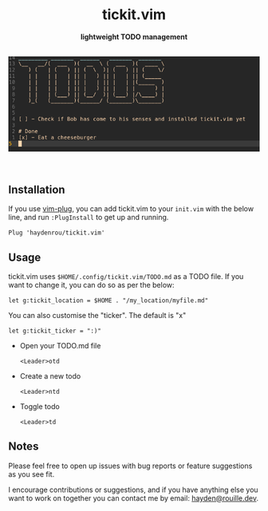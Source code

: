 <div align="center">
  <h1>tickit.vim</h1>
  <strong>lightweight TODO management</strong>
</div>

<br>

![tickit.vim example](https://github.com/haydenrou/tickit.vim/blob/master/screenshots/tickitvim.png?raw=true)

<br>

## Installation
If you use [vim-plug](https://github.com/junegunn/vim-plug), you can add tickit.vim to your `init.vim` with the below line, and run `:PlugInstall` to get up and running.
```
Plug 'haydenrou/tickit.vim'
```

## Usage
tickit.vim uses `$HOME/.config/tickit.vim/TODO.md` as a TODO file. If you want to change it, you can do so as per the below:
```
let g:tickit_location = $HOME . "/my_location/myfile.md"
```
You can also customise the "ticker". The default is "x"
```
let g:tickit_ticker = ":)"
```

- Open your TODO.md file
    ```
    <Leader>otd
    ```
- Create a new todo
    ```
    <Leader>ntd
    ```
- Toggle todo
    ```
    <Leader>td
    ```

## Notes
Please feel free to open up issues with bug reports or feature suggestions as you see fit.

I encourage contributions or suggestions, and if you have anything else you want to work on together you can contact me by email: <hayden@rouille.dev>.

